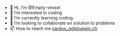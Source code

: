 - 👋 Hi, I’m @Empty-vessel
- 👀 I’m interested in coding
- 🌱 I’m currently learning coding
- 💞️ I’m looking to collaborate on solution to problems
- 📫 How to reach me nardos_g@bluewin.ch

<!---
Empty-vessel/Empty-vessel is a ✨ special ✨ repository because its `README.md` (this file) appears on your GitHub profile.
You can click the Preview link to take a look at your changes.
--->
